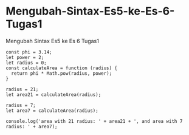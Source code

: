 # Mengubah-Sintax-Es5-ke-Es-6-Tugas1
Mengubah Sintax Es5 ke  Es 6 Tugas1


```
const phi = 3.14;
let power = 2;
let radius = 0;
const calculateArea = function (radius) {
  return phi * Math.pow(radius, power);
}

radius = 21;
let area21 = calculateArea(radius);

radius = 7;
let area7 = calculateArea(radius);

console.log('area with 21 radius: ' + area21 + ', and area with 7 radius: ' + area7);

```

